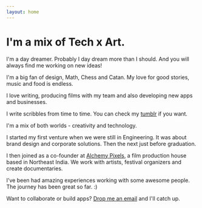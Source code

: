 ```yaml
---
layout: home
---
```

# I'm a mix of Tech x Art.

I'm a day dreamer. Probably I day dream more than I should. And you will always find me working on new ideas!

I'm a big fan of design, Math, Chess and Catan. My love for good stories, music and food is endless. 

I love writing, producing films with my team and also developing new apps and businesses. 

I write scribbles from time to time. You can check my [tumblr](http://scribblesbyavi.tumblr.com) if you want.

I'm a mix of both worlds - creativity and technology.

I started my first venture when we were still in Engineering. It was about brand design and corporate solutions. Then the next just before graduation.

I then joined as a co-founder at [Alchemy Pixels](http://alchemypixels.com), a film production house based in Northeast India. We work with artists, festival organizers and create documentaries.

I've been had amazing experiences working with some awesome people. The journey has been great so far. :)

Want to collaborate or build apps? [Drop me an email](mailto:avi@alchemypixels.com) and I'll catch up.
